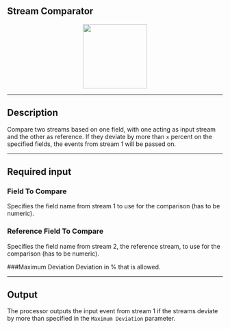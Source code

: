<!--
  ~ Licensed to the Apache Software Foundation (ASF) under one or more
  ~ contributor license agreements.  See the NOTICE file distributed with
  ~ this work for additional information regarding copyright ownership.
  ~ The ASF licenses this file to You under the Apache License, Version 2.0
  ~ (the "License"); you may not use this file except in compliance with
  ~ the License.  You may obtain a copy of the License at
  ~
  ~    http://www.apache.org/licenses/LICENSE-2.0
  ~
  ~ Unless required by applicable law or agreed to in writing, software
  ~ distributed under the License is distributed on an "AS IS" BASIS,
  ~ WITHOUT WARRANTIES OR CONDITIONS OF ANY KIND, either express or implied.
  ~ See the License for the specific language governing permissions and
  ~ limitations under the License.
  ~
  -->

## Stream Comparator

<p align="center"> 
    <img src="icon.png" width="150px;" class="pe-image-documentation"/>
</p>

***

## Description
Compare two streams based on one field, with one acting as input stream and the other as reference.
If they deviate by more than `x` percent on the specified fields, the events from stream 1 will be passed on.

***

## Required input
### Field To Compare
Specifies the field name from stream 1 to use for the comparison (has to be numeric).

### Reference Field To Compare
Specifies the field name from stream 2, the reference stream, to use for the comparison (has to be numeric).

###Maximum Deviation
Deviation in % that is allowed.

***

## Output
The processor outputs the input event from stream 1 if the streams deviate by more than specified
in the `Maximum Deviation` parameter.